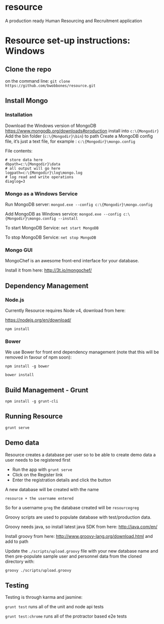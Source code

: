 # resource
A production ready Human Resourcing and Recruitment application

# Resource set-up instructions: Windows 

## Clone the repo

on the command line: `git clone https://github.com/bwobbones/resource.git`

## Install Mongo

### Installation

Download the Windows version of MongoDB
https://www.mongodb.org/downloads#production
install into `c:\{Mongodir}`
Add the bin folder (`c:\{Mongodir}\bin`) to path
Create a MongoDB config file, it’s just a text file, for example : `c:\{Mongodir}\mongo.config`

File contents:

```
# store data here
dbpath=c:\{Mongodir}\data
# all output will go here
logpath=c:\{Mongodir}\log\mongo.log
# log read and write operations
diaglog=3
```

### Mongo as a Windows Service

Run MongoDB server: `mongod.exe --config c:\{Mongodir}\mongo.config`  
 
Add MongoDB as Windows service: `mongod.exe --config c:\{Mongodir}\mongo.config --install`
 
To start MongoDB Service: `net start MongoDB`

To stop MongoDB Service: `net stop MongoDB`

### Mongo GUI

MongoChef is an awesome front-end interface for your database. 

Install it from here:
http://3t.io/mongochef/

## Dependency Management

### Node.js

Currently Resource requires Node v4, download from here:

https://nodejs.org/en/download/

`npm install`

### Bower

We use Bower for front end dependency management (note that this will be removed in favour of npm soon):
    
`npm install -g bower`

`bower install`
    
## Build Management - Grunt

`npm install -g grunt-cli`

## Running Resource

`grunt serve`

## Demo data

Resource creates a database per user so to be able to create demo data a user needs to be registered first

* Run the app with `grunt serve`
* Click on the Register link
* Enter the registration details and click the button

A new database will be created with the name

    resource + the username entered

So for a username `greg` the database created will be `resourcegreg`

Groovy scripts are used to populate database with test/production data.

Groovy needs java, so install latest java SDK from here:
http://java.com/en/

Install groovy from here: 
http://www.groovy-lang.org/download.html and add to path

Update the `./scripts/upload.groovy` file with your new database name and then pre-populate sample user and personnel data from the cloned directory with:

`groovy ./scripts/upload.groovy`

## Testing

Testing is through karma and jasmine:

`grunt test` runs all of the unit and node api tests

`grunt test:chrome` runs all of the protractor based e2e tests
